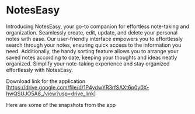 # NotesEasy

Introducing NotesEasy, your go-to companion for effortless note-taking and organization. Seamlessly create, edit, update, and delete your personal notes with ease. Our user-friendly interface empowers you to effortlessly search through your notes, ensuring quick access to the information you need. Additionally, the handy sorting feature allows you to arrange your saved notes according to date, keeping your thoughts and ideas neatly organized. Simplify your note-taking experience and stay organized effortlessly with NotesEasy.

Download link for the application
[https://drive.google.com/file/d/1P4ydwYR3rfSAXt6p0y0X-hwQSUJO5A8_/view?usp=drive_link]


Here are some of the snapshots from the app

